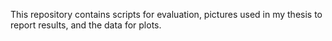 This repository contains scripts for evaluation, pictures used in my thesis to report results, and the data for plots.
